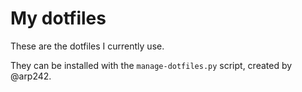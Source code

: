 My dotfiles
===========

These are the dotfiles I currently use.

They can be installed with the `manage-dotfiles.py` script, created by @arp242.

